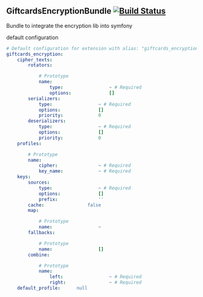 GiftcardsEncryptionBundle [![Build Status](https://travis-ci.org/giftcards/GiftcardsEncryptionBundle.svg)](https://travis-ci.org/giftcards/GiftcardsEncryptionBundle)
-------------------------

Bundle to integrate the encryption lib into symfony

default configuration

```yaml
# Default configuration for extension with alias: "giftcards_encryption"
giftcards_encryption:
    cipher_texts:
        rotators:

            # Prototype
            name:
                type:                 ~ # Required
                options:              []
        serializers:
            type:                 ~ # Required
            options:              []
            priority:             0
        deserializers:
            type:                 ~ # Required
            options:              []
            priority:             0
    profiles:

        # Prototype
        name:
            cipher:               ~ # Required
            key_name:             ~ # Required
    keys:
        sources:
            type:                 ~ # Required
            options:              []
            prefix:               ''
        cache:                false
        map:

            # Prototype
            name:                 ~
        fallbacks:

            # Prototype
            name:                 []
        combine:

            # Prototype
            name:
                left:                 ~ # Required
                right:                ~ # Required
    default_profile:      null

```
